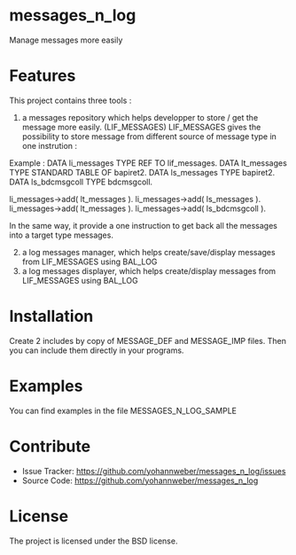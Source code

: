 # messages_n_log
Manage messages more easily

# Features
This project contains three tools :
1. a messages repository which helps developper to store / get the message more easily. (LIF_MESSAGES) LIF_MESSAGES gives the possibility to store message from different source of message type in one instrution :

Example : 
  DATA li_messages TYPE REF TO lif_messages.
  DATA lt_messages TYPE STANDARD TABLE OF bapiret2.
  DATA ls_messages TYPE bapiret2.
  DATA ls_bdcmsgcoll TYPE bdcmsgcoll.
  
  li_messages->add( lt_messages ).
  li_messages->add( ls_messages ).
  li_messages->add( lt_messages ).
  li_messages->add( ls_bdcmsgcoll ).
  
In the same way, it provide a one instruction to get back all the messages into a target type messages.


2. a log messages manager, which helps create/save/display messages from LIF_MESSAGES using BAL_LOG
3. a log messages displayer, which helps create/display messages from LIF_MESSAGES using BAL_LOG

# Installation

Create 2 includes by copy of MESSAGE_DEF and MESSAGE_IMP files.
Then you can include them directly in your programs.

# Examples
You can find examples in the file MESSAGES_N_LOG_SAMPLE

# Contribute

- Issue Tracker: https://github.com/yohannweber/messages_n_log/issues
- Source Code: https://github.com/yohannweber/messages_n_log

# License

The project is licensed under the BSD license.
